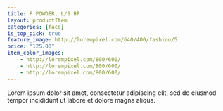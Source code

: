 ```yaml
---
title: P.POWDER, L/S BP
layout: productItem
categories: [face]
is_top_pick: true
feature_image: http://lorempixel.com/640/400/fashion/5
price: "125.00"
item_color_images:
    - http://lorempixel.com/800/600/
    - http://lorempixel.com/800/600/
    - http://lorempixel.com/800/600/
---
```


Lorem ipsum dolor sit amet, consectetur adipiscing elit, sed do eiusmod tempor incididunt ut labore et dolore magna aliqua.
